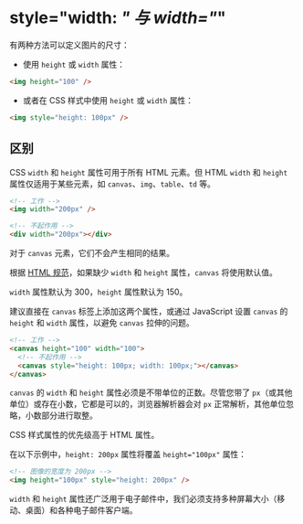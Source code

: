 # style="width: ___" 与 width="___"

有两种方法可以定义图片的尺寸：

- 使用 `height` 或 `width` 属性：

```html
<img height="100" />
```

- 或者在 CSS 样式中使用 `height` 或 `width` 属性：

```html
<img style="height: 100px" />
```

## 区别

CSS `width` 和 `height` 属性可用于所有 HTML 元素。但 HTML `width` 和 `height` 属性仅适用于某些元素，如 `canvas`、`img`、`table`、`td` 等。

```html
<!-- 工作 -->
<img width="200px" />

<!-- 不起作用 -->
<div width="200px"></div>
```

对于 `canvas` 元素，它们不会产生相同的结果。

根据 [HTML 规范](https://html.spec.whatwg.org/multipage/canvas.html#attr-canvas-width)，如果缺少 `width` 和 `height` 属性，`canvas` 将使用默认值。

`width` 属性默认为 300，`height` 属性默认为 150。

建议直接在 `canvas` 标签上添加这两个属性，或通过 JavaScript 设置 `canvas` 的 `height` 和 `width` 属性，以避免 `canvas` 拉伸的问题。

```html
<!-- 工作 -->
<canvas height="100" width="100">
  <!-- 不起作用 -->
  <canvas style="height: 100px; width: 100px;"></canvas>
</canvas>
```

`canvas` 的 `width` 和 `height` 属性必须是不带单位的正数。尽管您带了 `px`（或其他单位）或存在小数，它都是可以的，浏览器解析器会对 `px` 正常解析，其他单位忽略，小数部分进行取整。

CSS 样式属性的优先级高于 HTML 属性。

在以下示例中，`height: 200px` 属性将覆盖 `height="100px"` 属性：

```html
<!-- 图像的宽度为 200px -->
<img height="100px" style="height: 200px" />
```

`width` 和 `height` 属性还广泛用于电子邮件中，我们必须支持多种屏幕大小（移动、桌面）和各种电子邮件客户端。
